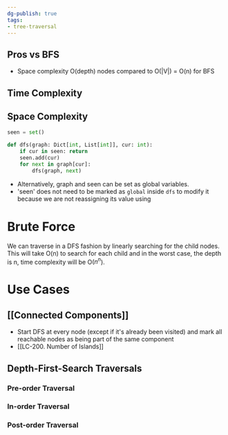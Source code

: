 ```yaml
---
dg-publish: true
tags:
- tree-traversal
---
```


## Pros vs BFS
- Space complexity O(depth) nodes compared to O(|V|) = O(n) for BFS

## Time Complexity

## Space Complexity


```python
seen = set()

def dfs(graph: Dict[int, List[int]], cur: int):
    if cur in seen: return
    seen.add(cur)
    for next in graph[cur]:
        dfs(graph, next)
```
- Alternatively, graph and seen can be set as global variables. 
- 'seen' does not need to be marked as `global` inside `dfs` to modify it because we are not reassigning its value using 
# Brute Force
We can traverse in a DFS fashion by linearly searching for the child nodes.
This will take O(n) to search for each child and in the worst case, the depth is n, time complexity will be O($n^n$).

# Use Cases

## [[Connected Components]]
- Start DFS at every node (except if it's already been visited) and mark all reachable nodes as being part of the same component
- [[LC-200. Number of Islands]]

## Depth-First-Search Traversals

### Pre-order Traversal

### In-order Traversal

### Post-order Traversal
